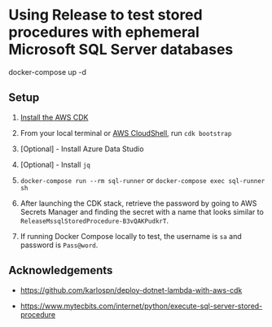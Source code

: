 # Using Release to test stored procedures with ephemeral Microsoft SQL Server databases



docker-compose up -d














## Setup

1. [Install the AWS CDK](https://docs.aws.amazon.com/cdk/v2/guide/getting_started.html#getting_started_install)

1. From your local terminal or [AWS CloudShell](https://aws.amazon.com/cloudshell/), run `cdk bootstrap`

1. [Optional] - Install Azure Data Studio 

1. [Optional] - Install `jq`

1. `docker-compose run --rm sql-runner` or `docker-compose exec sql-runner sh`

1. After launching the CDK stack, retrieve the password by going to AWS Secrets Manager and finding the secret with a name that looks similar to `ReleaseMssqlStoredProcedure-B3vQAKPudkrT`.

1. If running Docker Compose locally to test, the username is `sa` and password is `Pass@word`.
## Acknowledgements

* https://github.com/karlospn/deploy-dotnet-lambda-with-aws-cdk

* https://www.mytecbits.com/internet/python/execute-sql-server-stored-procedure